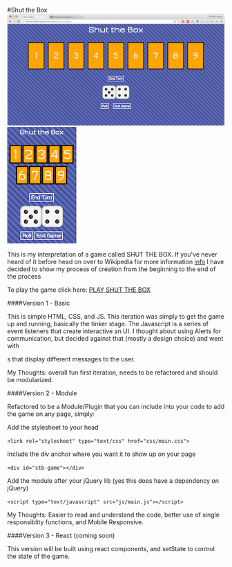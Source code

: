 #Shut the Box
![](project_screenshots/desktop_view.png) ![](project_screenshots/mobile_view.png)

This is my interpretation of a game called SHUT THE BOX. If you've never heard of it before head on over to Wikipedia for more information [info](https://en.wikipedia.org/wiki/Shut_the_Box)
I have decided to show my process of creation from the beginning to the end of the process

To play the game click here: [PLAY SHUT THE BOX](http://yamikamisama.github.io/projects/shut_the_box/)

####Version 1 - Basic

This is simple HTML, CSS, and JS.  This iteration was simply to get the game up and running, basically the tinker stage.  The Javascript is a series of event listeners that create interactive an UI.  I thought about using Alerts for communication, but decided against that (mostly a design choice) and went with <div>s that display different messages to the user.

My Thoughts: overall fun first iteration, needs to be refactored and should be modularized.

####Version 2 - Module

Refactored to be a Module/Plugin that you can include into your code to add the game on any page, simply:

Add the stylesheet to your head

`<link rel="stylesheet" type="text/css" href="css/main.css">`

Include the div anchor where you want it to show up on your page

`<div id="stb-game"></div>`

Add the module after your jQuery lib (yes this does have a dependency on jQuery)

`<script type="text/javascript" src="js/main.js"></script>`

My Thoughts: Easier to read and understand the code, better use of single responsiblity functions, and Mobile Responsive.

####Version 3 - React (coming soon)

This version will be built using react components, and setState to control the state of the game.
